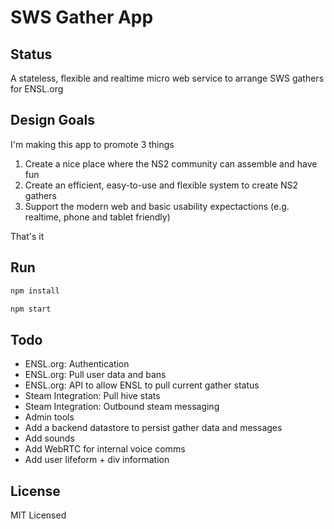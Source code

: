 # SWS Gather App

## Status

A stateless, flexible and realtime micro web service to arrange SWS gathers for ENSL.org

## Design Goals

I'm making this app to promote 3 things

1) Create a nice place where the NS2 community can assemble and have fun
2) Create an efficient, easy-to-use and flexible system to create NS2 gathers
3) Support the modern web and basic usability expectactions (e.g. realtime, phone and tablet friendly)

That's it

## Run

```bash
npm install

npm start
```

## Todo

- ENSL.org: Authentication
- ENSL.org: Pull user data and bans
- ENSL.org: API to allow ENSL to pull current gather status
- Steam Integration: Pull hive stats
- Steam Integration: Outbound steam messaging
- Admin tools
- Add a backend datastore to persist gather data and messages
- Add sounds
- Add WebRTC for internal voice comms
- Add user lifeform + div information

## License

MIT Licensed
